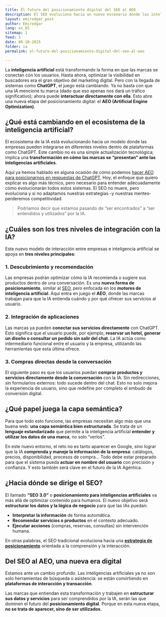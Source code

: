 ```yaml
---
title: El futuro del posicionamiento digital del SEO al AEO
description: El SEO evoluciona hacia un nuevo escenario donde las inteligencias artificiales no solo recomiendan marcas, sino que interactúan con ellas directamente.
layout: emirodgar_post
author: Emirodgar
lang: es_ES
sitemap: 1
feed: 1
date: 08-10-2025
folder: ia
permalink: el-futuro-del-posicionamiento-digital-del-seo-al-aeo

---
```



La **inteligencia artificial** está transformando la forma en que las marcas se conectan con los usuarios. Hasta ahora, optimizar la visibilidad en buscadores era el gran objetivo del marketing digital. Pero con la llegada de sistemas como **ChatGPT**, el juego está cambiando.
Ya no basta con que una IA mencione tu marca (dado que eso apenas nos dará un tráfico significativo); ahora puede **interactuar directamente con ella**. Esto abre una nueva etapa del posicionamiento digital: el **AEO (Artificial Engine Optimization)**.

## ¿Qué está cambiando en el ecosistema de la inteligencia artificial?

El ecosistema de la IA está evolucionando hacia un modelo donde las empresas pueden integrarse en diferentes niveles dentro de plataformas como ChatGPT.
Este cambio no es una simple actualización tecnológica; implica una **transformación en cómo las marcas se “presentan” ante las inteligencias artificiales**.

Aquí ya hemos hablado en alguna ocasión de cómo podemos [hacer AEO para posicionarnos en respuestas de ChatGPT](https://emirodgar.com/como-optimizar-para-aeo-y-aparecer-en-chatgpt). Hoy, el enfoque que quiero explicar es algo más técnico, pero necesario para entender adecuadamente cómo evolucionarán todos estos sistemas. El SEO no muere, pero evoluciona y si no adaptamos nuestras estrategias -y nuestras mentes- perderemos competitividad.

> Podríamos decir que estamos pasando de “ser encontrados” a “ser entendidos y utilizados” por la IA.

## ¿Cuáles son los tres niveles de integración con la IA?

Este nuevo modelo de interacción entre empresas e inteligencia artificial se apoya en **tres niveles principales**:

### 1. Descubrimiento y recomendación

Las empresas podrán optimizar cómo la IA recomienda o sugiere sus productos dentro de una conversación.
Es una **nueva forma de posicionamiento**, similar al [SEO](https://emirodgar.com/consultor-seo), pero enfocada en los **motores de inteligencia artificial**.
Aquí entra en juego el **AEO**, donde las marcas trabajan para que la IA entienda cuándo y por qué ofrecer sus servicios al usuario.

### 2. Integración de aplicaciones

Las marcas ya pueden **conectar sus servicios directamente** con ChatGPT.
Esto significa que el usuario puede, por ejemplo, **reservar un hotel, generar un diseño o consultar un pedido sin salir del chat**.
La IA actúa como intermediario funcional entre el usuario y la empresa, utilizando las herramientas que esta última ofrece.

### 3. Compras directas desde la conversación

El siguiente paso es que los usuarios puedan **comprar productos y servicios directamente desde la conversación** con la IA.
Sin redirecciones, sin formularios externos: todo sucede dentro del chat.
Esto no solo mejora la experiencia de usuario, sino que redefine por completo el embudo de conversión digital.

## ¿Qué papel juega la capa semántica?

Para que todo esto funcione, las empresas necesitan algo más que una buena web: **una capa semántica bien estructurada**.
Se trata de un **lenguaje estandarizado** que permite a la inteligencia artificial **entender y utilizar los datos de una marca**, no solo “verlos”.

En este nuevo entorno, el reto no es tanto aparecer en Google, sino lograr que la IA **comprenda y maneje la información de la empresa**:
catálogos, precios, disponibilidad, procesos de compra…
Todo debe estar preparado para que el sistema pueda **actuar en nombre del usuario** con precisión y confianza. Y esto también será clave en el futuro de la IA Agéntica.

## ¿Hacia dónde se dirige el SEO?

El llamado **“SEO 3.0”** o **posicionamiento para inteligencias artificiales** va más allá de optimizar contenido para humanos.
El nuevo objetivo será **estructurar los datos y la lógica de negocio** para que las IAs puedan:

* **Interpretar la información** de forma automática.
* **Recomendar servicios o productos** en el contexto adecuado.
* **Ejecutar acciones** (compras, reservas, consultas) sin intervención humana.

En otras palabras, el SEO tradicional evoluciona hacia una **[estrategia de posicionamiento](https://emirodgar.com/estrategia-seo)** orientada a la comprensión y la interacción.

## Del SEO al AEO, una nueva era digital

Estamos ante un cambio profundo.
Las inteligencias artificiales ya no son solo herramientas de búsqueda o asistencia: se están convirtiendo en **plataformas de interacción y transacción**.

Las marcas que entiendan esta transformación y trabajen en **estructurar sus datos y servicios** para ser comprendidos por la IA, serán las que dominen el futuro del **posicionamiento digital**.
Porque en esta nueva etapa, **no se trata de aparecer, sino de ser utilizados**.

